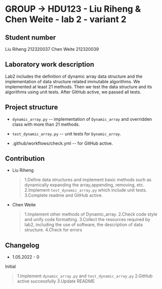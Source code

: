 # GROUP -> HDU123 - Liu Riheng & Chen Weite - lab 2 - variant 2

## Student number

Liu Riheng 212320037
Chen Weite 212320039

## Laboratory work description

Lab2 includes the definition of dynamic array data structure
and the implementation of
data structure related immutable algorithms.
We implemented at least 21 methods. Then we test the data structure
and its algorithms using unit tests.
After GitHub active, we passed all tests.

## Project structure

- `dynamic_array.py` -- implementation of `Dynamic_array`
  and overridden class with more than 21 methods.

- `test_dynamic_array.py` -- unit tests for `Dynamic_array`.

- .github/workflows/check.yml -- for GitHub active.

## Contribution

- Liu Riheng<br>
  > 1.Define data structures and implement basic methods such as
dynamically expanding the array,appending, removing, etc.
  > 2.Implement `test_dynamic_array.py` which include unit tests.
  > 3.Complete readme and GitHub active.

- Chen Weite<br>
  > 1.Implement other methods of Dynamic_array.
  > 2.Check code style and unify code formatting.
  > 3.Collect the resources required by lab2, including the use of software,
the description of data structure.
  > 4.Check for errors

## Changelog

- 1.05.2022 - 0

Initial

> 1.Implement `dynamic_array.py` and `test_dynamic_array.py`
> 2.GitHub active successfully
> 3.Update README
